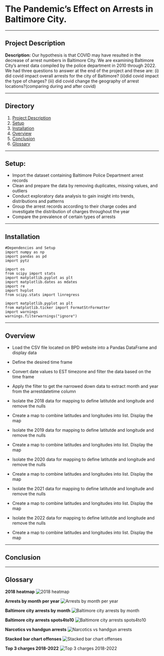 # The Pandemic’s Effect on Arrests in Baltimore City.

---

## Project Description

**Description:** Our hypothesis is that COVID may have resulted in the decrease of arrest numbers in Baltimore City. We are examining Baltimore City’s arrest data compiled by the police department in 2010 through 2022. We had three questions to answer at the end of the project and these are: (i) did covid impact overall arrests for the city of Baltimore? (ii)did covid impact the type of charges? (iii) did covid change the geography of arrest locations?(comparing during and after covid)

---

## Directory
1. [Project Description](#Project-Description)
2. [Setup](#Setup)
3. [Installation](#Installation)
4. [Overview](#Overview)
5. [Conclusion](#Conclusion)
6. [Glossary](#Glossary)

---

## Setup: 
- Import the dataset containing Baltimore Police Department arrest records
- Clean and prepare the data by removing duplicates, missing values, and outliers 
- Conduct exploratory data analysis to gain insight into trends, distributions and patterns 
- Group the arrest records according to their charge codes and investigate the distribution of charges throughout the year 
- Compare the prevalence of certain types of arrests

---

## Installation

    #Dependencies and Setup
    import numpy as np
    import pandas as pd
    import pytz

    import os 
    from scipy import stats
    import matplotlib.pyplot as plt
    import matplotlib.dates as mdates
    import re
    import hvplot
    from scipy.stats import linregress

    import matplotlib.pyplot as plt
    from matplotlib.ticker import FormatStrFormatter
    import warnings
    warnings.filterwarnings("ignore")

---

## Overview

- Load the CSV file located on BPD website into a Pandas DataFrame and display data

- Define the desired time frame

- Convert date values to EST timezone and filter the data based on the time frame

- Apply the filter to get the narrowed down data to extract month and year from the arrestdatetime column

- Isolate the 2018 data for mapping to define latitutde and longitude and remove the nulls
  
- Create a map to combine latitudes and longitudes into list. Display the map

- Isolate the 2019 data for mapping to define latitutde and longitude and remove the nulls
  
- Create a map to combine latitudes and longitudes into list. Display the map

- Isolate the 2020 data for mapping to define latitutde and longitude and remove the nulls
 
- Create a map to combine latitudes and longitudes into list. Display the map

- Isolate the 2021 data for mapping to define latitutde and longitude and remove the nulls
  
- Create a map to combine latitudes and longitudes into list. Display the map

- Isolate the 2022 data for mapping to define latitutde and longitude and remove the nulls

- Create a map to combine latitudes and longitudes into list. Display the map

---

## Conclusion


---

## Glossary

**2018 heatmap**
![2018 heatmap](Data/2018_heatmap.png)

**Arrests by month per year**
![Arrests by month per year](Data/Arrests_by_month_year.png)

**Baltimore city arrests by month**
![Baltimore city arrests by month](Data/Baltimore_City_arrests_by_month.png)

**Baltimore city arrests spots4to10**
![Baltimore city arrests spots4to10](Data/Baltimore_City_arrests_spots4to10.png)

**Narcotics vs handgun arrests**
![Narcotics vs handgun arrests](Data/narcotics_vs_handgun_arrests.png)

**Stacked bar chart offenses**
![Stacked bar chart offenses](Data/stacked_bar_chart_offenses.png)

**Top 3 charges 2018-2022**
![Top 3 charges 2018-2022](Data/top_3_charges_2018-2022.png)














